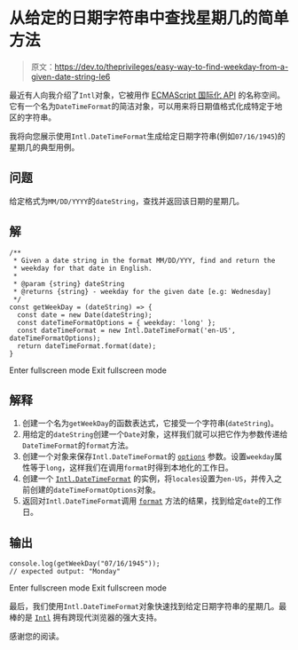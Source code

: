 # 从给定的日期字符串中查找星期几的简单方法

> 原文：<https://dev.to/theprivileges/easy-way-to-find-weekday-from-a-given-date-string-le6>

最近有人向我介绍了`Intl`对象，它被用作 [ECMAScript 国际化 API](https://norbertlindenberg.com/2012/12/ecmascript-internationalization-api/index.html) 的名称空间。它有一个名为`DateTimeFormat`的简洁对象，可以用来将日期值格式化成特定于地区的字符串。

我将向您展示使用`Intl.DateTimeFormat`生成给定日期字符串(例如`07/16/1945`)的星期几的典型用例。

## 问题

给定格式为`MM/DD/YYYY`的`dateString`，查找并返回该日期的星期几。

## 解

```
/**
 * Given a date string in the format MM/DD/YYY, find and return the 
 * weekday for that date in English.
 *
 * @param {string} dateString
 * @returns {string} - weekday for the given date [e.g: Wednesday]
 */
const getWeekDay = (dateString) => {
  const date = new Date(dateString);
  const dateTimeFormatOptions = { weekday: 'long' };
  const dateTimeFormat = new Intl.DateTimeFormat('en-US', dateTimeFormatOptions); 
  return dateTimeFormat.format(date);
} 
```

Enter fullscreen mode Exit fullscreen mode

## 解释

1.  创建一个名为`getWeekDay`的函数表达式，它接受一个字符串(`dateString`)。
2.  用给定的`dateString`创建一个`Date`对象，这样我们就可以把它作为参数传递给`DateTimeFormat`的`format`方法。
3.  创建一个对象来保存`Intl.DateTimeFormat`的 [`options`](https://developer.mozilla.org/en-US/docs/Web/JavaScript/Reference/Global_Objects/DateTimeFormat#Parameters) 参数。设置`weekday`属性等于`long`，这样我们在调用`format`时得到本地化的工作日。
4.  创建一个 [`Intl.DateTimeFormat`](https://developer.mozilla.org/en-US/docs/Web/JavaScript/Reference/Global_Objects/DateTimeFormat) 的实例，将`locales`设置为`en-US`，并传入之前创建的`dateTimeFormatOptions`对象。
5.  返回对`Intl.DateTimeFormat`调用 [`format`](https://developer.mozilla.org/en-US/docs/Web/JavaScript/Reference/Global_Objects/DateTimeFormat/format) 方法的结果，找到给定`date`的工作日。

## 输出

```
console.log(getWeekDay("07/16/1945"));
// expected output: "Monday" 
```

Enter fullscreen mode Exit fullscreen mode

最后，我们使用`Intl.DateTimeFormat`对象快速找到给定日期字符串的星期几。最棒的是 [`Intl`](https://caniuse.com/#feat=internationalization) 拥有跨现代浏览器的强大支持。

感谢您的阅读。